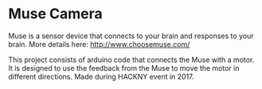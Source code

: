 # Muse Camera

Muse is a sensor device that connects to your brain and responses to your brain. More details here: http://www.choosemuse.com/

This project consists of arduino code that connects the Muse with a motor. It is designed to use the feedback from the Muse to move the motor in different directions. Made during HACKNY event in 2017. 
